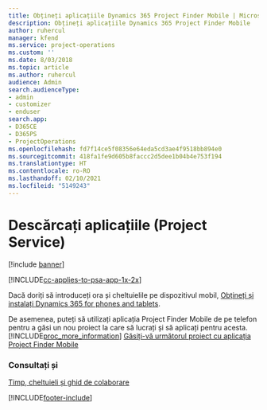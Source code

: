 ```yaml
---
title: Obțineți aplicațiile Dynamics 365 Project Finder Mobile | MicrosoftDocs
description: Obțineți aplicațiile Dynamics 365 Project Finder Mobile
author: ruhercul
manager: kfend
ms.service: project-operations
ms.custom: ''
ms.date: 8/03/2018
ms.topic: article
ms.author: ruhercul
audience: Admin
search.audienceType:
- admin
- customizer
- enduser
search.app:
- D365CE
- D365PS
- ProjectOperations
ms.openlocfilehash: fd7f14ce5f08356e64eda5cd3ae4f9518bb894e0
ms.sourcegitcommit: 418fa1fe9d605b8faccc2d5dee1b04b4e753f194
ms.translationtype: HT
ms.contentlocale: ro-RO
ms.lasthandoff: 02/10/2021
ms.locfileid: "5149243"
---
```

# <a name="get-the-apps-project-service"></a>Descărcați aplicațiile (Project Service)

[!include [banner](../includes/psa-now-project-operations.md)]

[!INCLUDE[cc-applies-to-psa-app-1x-2x](../includes/cc-applies-to-psa-app-1x-2x.md)]

Dacă doriți să introduceți ora și cheltuielile pe dispozitivul mobil, [Obțineți și instalați Dynamics 365 for phones and tablets](https://docs.microsoft.com/dynamics365/mobile-app/dynamics-365-phones-tablets-users-guide).  
  
 De asemenea, puteți să utilizați aplicația Project Finder Mobile de pe telefon pentru a găsi un nou proiect la care să lucrați și să aplicați pentru acesta. [!INCLUDE[proc_more_information](../includes/proc-more-information.md)] [Găsiți-vă următorul proiect cu aplicația Project Finder Mobile](../psa/find-next-project-finder-mobile-app.md) 
  
### <a name="see-also"></a>Consultați și  
 [Timp, cheltuieli și ghid de colaborare](../psa/time-expense-collaboration-guide.md)


[!INCLUDE[footer-include](../includes/footer-banner.md)]